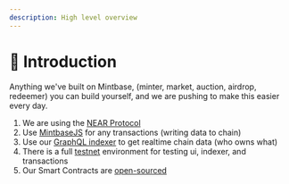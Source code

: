 ```yaml
---
description: High level overview
---
```


# 🧠 Introduction

Anything we've built on Mintbase, (minter, market, auction, airdrop, redeemer) you can build yourself, and we are pushing to make this easier every day.

1. We are using the [NEAR Protocol](https://near.org/)
2. Use [MintbaseJS](https://www.npmjs.com/package/mintbase) for any transactions (writing data to chain)&#x20;
3. Use our [GraphQL indexer](read-data/mintbase-graph.md) to get realtime chain data (who owns what)
4. There is a full [testnet](https://testnet.mintbase.io/) environment for testing ui, indexer, and transactions
5. Our Smart Contracts are [open-sourced](https://github.com/Mintbase/mintbase-core/tree/master/store)





